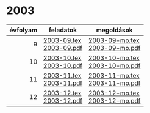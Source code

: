 # 2003

| évfolyam | feladatok | megoldások |
|---:|---|---|
| 9|[2003-09.tex](2003-09.tex) <br> [2003-09.pdf](2003-09.pdf) | [2003-09-mo.tex](2003-09-mo.tex) <br> [2003-09-mo.pdf](2003-09-mo.pdf)|
| 10|[2003-10.tex](2003-10.tex) <br> [2003-10.pdf](2003-10.pdf) | [2003-10-mo.tex](2003-10-mo.tex) <br> [2003-10-mo.pdf](2003-09-mo.pdf)|
| 11|[2003-11.tex](2003-11.tex) <br> [2003-11.pdf](2003-11.pdf) | [2003-11-mo.tex](2003-11-mo.tex) <br> [2003-11-mo.pdf](2003-09-mo.pdf)|
| 12|[2003-12.tex](2003-12.tex) <br> [2003-12.pdf](2003-12.pdf) | [2003-12-mo.tex](2003-12-mo.tex) <br> [2003-12-mo.pdf](2003-09-mo.pdf)|
